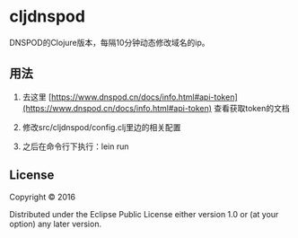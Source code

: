 # cljdnspod

DNSPOD的Clojure版本，每隔10分钟动态修改域名的ip。

## 用法
1. 去这里 [https://www.dnspod.cn/docs/info.html#api-token](https://www.dnspod.cn/docs/info.html#api-token) 查看获取token的文档

2. 修改src/cljdnspod/config.clj里边的相关配置

3. 之后在命令行下执行：lein run

## License

Copyright © 2016

Distributed under the Eclipse Public License either version 1.0 or (at
your option) any later version.
